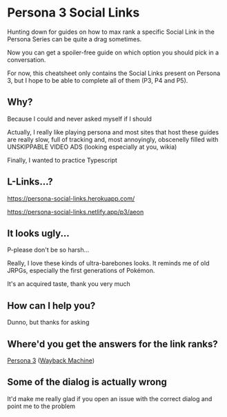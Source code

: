# Persona 3 Social Links

Hunting down for guides on how to max rank a specific Social Link in the Persona Series can be quite a drag sometimes.

Now you can get a spoiler-free guide on which option you should pick in a conversation.

For now, this cheatsheet only contains the Social Links present on Persona 3, but I hope to be able to complete all of them (P3, P4 and P5).

## Why?

Because I could and never asked myself if I should

Actually, I really like playing persona and most sites that host these guides are really slow, full of tracking and, most annoyingly, obscenelly filled with UNSKIPPABLE VIDEO ADS (looking especially at you, wikia)

Finally, I wanted to practice Typescript

## L-Links...?

https://persona-social-links.herokuapp.com/

https://persona-social-links.netlify.app/p3/aeon

## It looks ugly...

P-please don't be so harsh...

Really, I love these kinds of ultra-barebones looks. It reminds me of old JRPGs, especially the first generations of Pokémon.

It's an acquired taste, thank you very much

## How can I help you?

Dunno, but thanks for asking

## Where'd you get the answers for the link ranks?

[Persona 3](https://sites.google.com/site/persona3fessociallink/) ([Wayback Machine](https://web.archive.org/web/20210916010623/https://sites.google.com/site/persona3fessociallink/))

## Some of the dialog is actually wrong

It'd make me really glad if you open an issue with the correct dialog and point me to the problem
